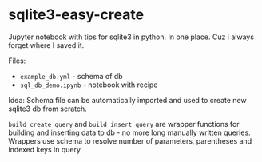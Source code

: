 # sqlite3-easy-create
Jupyter notebook with tips for sqlite3 in python. In one place. Cuz i always forget where I saved it.

Files:
* `example_db.yml` - schema of db
* `sql_db_demo.ipynb` - notebook with recipe

Idea: Schema file can be automatically imported and used to create new sqlite3 db from scratch.

`build_create_query` and `build_insert_query` are wrapper functions for building and inserting data to db - no more long manually written queries.
Wrappers use schema to resolve number of parameters, parentheses and indexed keys in query
